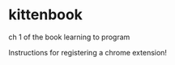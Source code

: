 # kittenbook
ch 1 of the book learning to program 



Instructions for registering a chrome extension!
